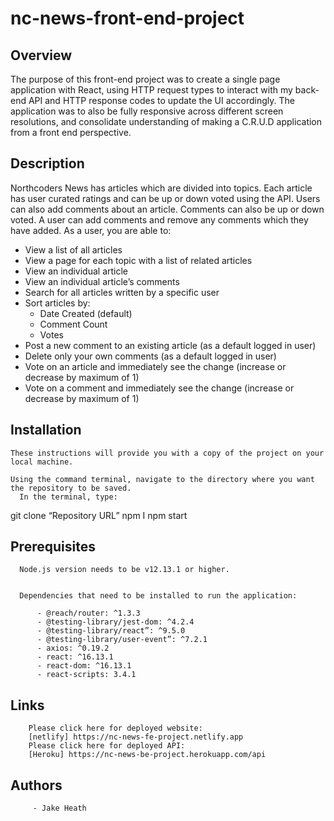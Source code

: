 # nc-news-front-end-project

## Overview
    
  The purpose of this front-end project was to create a single page
      application with React, using HTTP request types to interact with my
      back-end API and HTTP response codes to update the UI accordingly. The
      application was to also be fully responsive across different screen
      resolutions, and consolidate understanding of making a C.R.U.D application
      from a front end perspective.
    
## Description
   
   Northcoders News has articles which are divided into topics. Each article
      has user curated ratings and can be up or down voted using the API. Users
      can also add comments about an article. Comments can also be up or down
      voted. A user can add comments and remove any comments which they have
      added. As a user, you are able to:
   
    
   - View a list of all articles
   - View a page for each topic with a list of related articles
   - View an individual article
   - View an individual article’s comments
   - Search for all articles written by a specific user
   - Sort articles by: 
     - Date Created (default)
     - Comment Count
     - Votes
   - Post a new comment to an existing article (as a default logged in user)
   - Delete only your own comments (as a default logged in user)
   - Vote on an article and immediately see the change (increase or decrease
        by maximum of 1)
   - Vote on a comment and immediately see the change (increase or decrease
        by maximum of 1)
     
   
## Installation
    
    These instructions will provide you with a copy of the project on your local machine.
   
    Using the command terminal, navigate to the directory where you want the repository to be saved.
      In the terminal, type:
      

git clone “Repository URL”
          npm I
          npm start


## Prerequisites
      
      Node.js version needs to be v12.13.1 or higher.
      
      
      Dependencies that need to be installed to run the application:
        
          - @reach/router: ^1.3.3
          - @testing-library/jest-dom: ^4.2.4
          - @testing-library/react”: ^9.5.0
          - @testing-library/user-event”: ^7.2.1
          - axios: ^0.19.2
          - react: ^16.13.1
          - react-dom: ^16.13.1
          - react-scripts: 3.4.1
        
## Links
        Please click here for deployed website:
        [netlify] https://nc-news-fe-project.netlify.app
        Please click here for deployed API:
        [Heroku] https://nc-news-be-project.herokuapp.com/api
        
## Authors
        
         - Jake Heath
        
